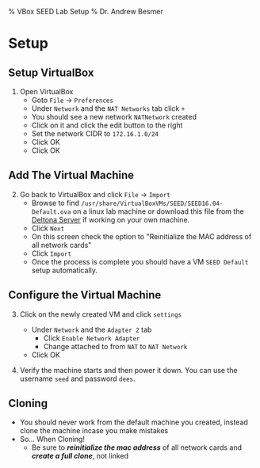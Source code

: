 % VBox SEED Lab Setup
% Dr. Andrew Besmer

# Setup

## Setup VirtualBox

1) Open VirtualBox
	* Goto `File` -> `Preferences`
	* Under `Network` and the `NAT Networks` tab click `+`
	* You should see a new network `NATNetwork` created
	* Click on it and click the edit button to the right
	* Set the network CIDR to `172.16.1.0/24`
	* Click OK
	* Click OK

## Add The Virtual Machine
2) Go back to VirtualBox and click `File` -> `Import`
	* Browse to find `/usr/share/VirtualBoxVMs/SEED/SEED16.04-Default.ova` on a linux lab machine or download this file from the <a href="https://deltona.birdnest.org/SEED16.04-Default.ova">Deltona Server</a> if working on your own machine.
	* Click `Next`
	* On this screen check the option to "Reinitialize the MAC address of all network cards"
	* Click `Import`
	* Once the process is complete you should have a VM `SEED Default` setup automatically.


## Configure the Virtual Machine
3) Click on the newly created VM and click `settings`
	* Under `Network` and the `Adapter 2` tab
		* Click `Enable Network Adapter`
		* Change attached to from `NAT` to `NAT Network`
	* Click OK

4) Verify the machine starts and then power it down.  You can use the username `seed` and password `dees`.

## Cloning

* You should never work from the default machine you created, instead clone the machine incase you make mistakes
* So... When Cloning!
	* Be sure to ***reinitialize the mac address*** of all network cards and ***create a full clone***, not linked

